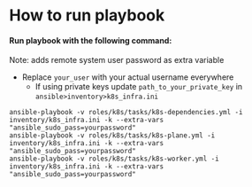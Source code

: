 
# How to run playbook

<h4> Run playbook with the following command: </h4>
<p>Note: adds remote system user password as extra variable </p>

* Replace `your_user` with your actual username everywhere
  * If using private keys update `path_to_your_private_key` in `ansible>inventory>k8s_infra.ini`

```shell
ansible-playbook -v roles/k8s/tasks/k8s-dependencies.yml -i inventory/k8s_infra.ini -k --extra-vars "ansible_sudo_pass=yourpassword"
ansible-playbook -v roles/k8s/tasks/k8s-plane.yml -i inventory/k8s_infra.ini -k --extra-vars "ansible_sudo_pass=yourpassword"
ansible-playbook -v roles/k8s/tasks/k8s-worker.yml -i inventory/k8s_infra.ini -k --extra-vars "ansible_sudo_pass=yourpassword"
```